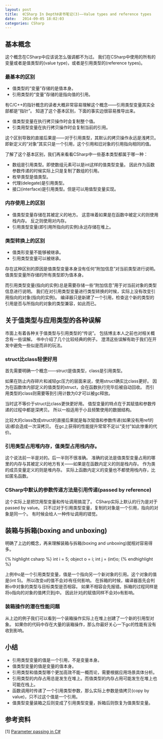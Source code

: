 ```yaml
---
layout: post
title:  《CSharp In Depth》读书笔记(3)——Value types and reference types
date:   2014-09-05 18:02:03
categories: CSharp
---
```


## 基本概念 

这个概念在CSharp中应该说怎么强调都不为过。
我们在CSharp中使用的所有的变量或者是值类型的(value type)，或者是引用类型的(reference types)。

### 最基本的区别

* 值类型的“变量”存储的是值本身。
* 引用类型的“变量”存储的是指向值的引用。

有C/C++的指针概念的读者大概非常容易理解这个概念——引用类型变量其实全部都是“指针”。
知道了这个基本区别，下面的事实边很容易推导出来。

* 值类型变量在执行拷贝操作时会复制整个值。
* 引类用型变量在执行拷贝操作时会复制当前的引用。

这个区别导致的直接后果是——对于引用类型，其默认的拷贝操作永远是浅拷贝。
即新定义的“对象”其实只是一个引用，这个引用和旧对象的引用指向相同的值。

了解了这个基本区别，我们再来看看CSharp中一些基本类型都属于哪一种：

* 数组是引用类型。即使数组元素可以是int这样的值类型变量。
因此作为函数参数传递的时候实际上只是复制了数组的引用。
* 枚举类型是值类型。
* 代理(delegate)是引用类型。
* 接口(interface)是引用类型。但是可以用值型变量实现。

### 内存使用上的区别

* 值类型变量存储在其被定义的地方。
这意味着如果是在函数中被定义的则使用栈内存。
反之则使用对内存。
* 引用类型变量(即引用所指向的实例)永远存储在堆上。

### 类型转换上的区别

* 值类形变量不能够被继承。
* 引用类型变量可以被继承。

存在这种区别的原因是值类型变量本身没有任何“附加信息”对当前类型进行说明。
值类型变量所存储的所有类型即为值本身。

而引用类型变量(指向的实例)总是需要存储一些“附加信息”用于对当前对象的类型信息进行说明。
我们在对引用类型变量进行类型转换的时候，实际上没有改变引用指向的对象(指向的实例)。
编译器只是新建了一个引用，检查这个新的类型的引用是否与所指向的对象的类型兼容，如此而已。


## 关于值类型与应用类型的各种误解

市面上有着各种关于值类型与引用类型的“传说”。
包括博主本人之前也对相关概念有一些误解。
书中介绍了几个比较经典的例子。
澄清这些误解有助于我们在开发中避免一些似是而非的玩法。


### struct比class轻便好用

首先需要明确一个概念——struct是值类型，class是引用类型。

如果在防止内存碎片和减轻gc压力的层面来说，使用struct确实比class更好。
因为在函数体内部定义的值类型的struct，会在函数执行完毕后被自动回收。
而引用类型的class则需要等到引用计数为0才可以被gc释放。

当时这不等价于struct比class更快更好用。
值型变量的特点在于其赋值和参数传递的过程中都是深拷贝。
所以一般适用于小且频繁使用的数据结构。

比较大的class改成struct的直接后果就是每次赋值和参数传递(如果没有用ref的话)都会造成一次深拷贝。
在gc上获得的性能提升常常不足以“支付”如此惨重的代价。


### 引用类型占用堆内存，值类型占用栈内存。

这个说法前一半是对的。后一半则不很准确。
准确的说法是值类型变量占用的哪里的内存与其被定义的地方有关——如果是在函数内定义的则是栈内存。
作为类的成员变量定义的则是堆内存。
实际上函数内定义的变量也不都使用栈内存，比如匿名函数。


### CSharp中默认的参数传递方法是引用传递(passed by reference)

这个实际上是把饮用型变量和传址调用搞混了。
CSharp实际上默认的行为是对于passed by value。
只不过对于引用类型变量，复制的对象是一个引用，指向的对象是同一个。
有时候会给人一种传址调用的错觉。


## 装箱与拆箱(boxing and unboxing)

明确了上边的概念，再来理解装箱与拆箱(boxing and unboxing)就相对容易得多。

{% highlight csharp %}
int i = 5;
object o = i;
int j = (int)o;
{% endhighlight %}

上例中o是一个引用类型变量，值是一个指向另一个新对象的引用。这个对象的值是(int 5)。
所以改变o的值不会对i有任何影响。
在拆箱的时候，编译器首先会判断o中对象的类型与目标类型是否相容。
如果不相容会先报错。拆箱的过程同样是将o指向的对象的值拷贝到j中。
因此针对j的赋值同样不会对o有影响。


### 装箱操作的潜在性能问题

从上边的例子我们可以看到一个装箱操作实际上在堆上创建了一个新的引用型对象。
如果你的代码中存在大量的装箱操作，那么你最好关心一下gc的性能有没有收到影响。


## 小结

* 引用类型变量的值是一个引用，不是变量本身。
* 值类型变量的值是变量的值本身。
* 引用类型和值类型哪个更加高效不能一概而论，需要根据应用场景具体分析。
* 引用类型的内存占用总是发生在堆上。而值类型的内存占用可能发生在堆上也可能在栈上。
* 函数调用时传递了一个引用类型参数，那么实际上参数是值拷贝(copy by value)，只不过这个值是一个引用。
* 值类型变量装箱之后则变成了引用类型变量，拆箱后则恢复为值类型变量。


## 参考资料

[1] [Parameter passing in C#](http://yoda.arachsys.com/csharp/parameters.html)


